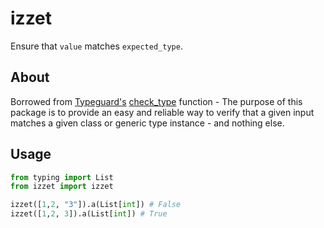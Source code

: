 # izzet
Ensure that ``value`` matches ``expected_type``.


## About
Borrowed from [Typeguard's](https://typeguard.readthedocs.io/en/latest/index.html) [check_type](https://github.com/agronholm/typeguard/blob/2.13.3/src/typeguard/__init__.py#L716)
function - The purpose of this package is to provide an easy and reliable way to verify that a given input matches a 
given class or generic type instance - and nothing else.

## Usage

```python
from typing import List
from izzet import izzet

izzet([1,2, "3"]).a(List[int]) # False
izzet([1,2, 3]).a(List[int]) # True
```
